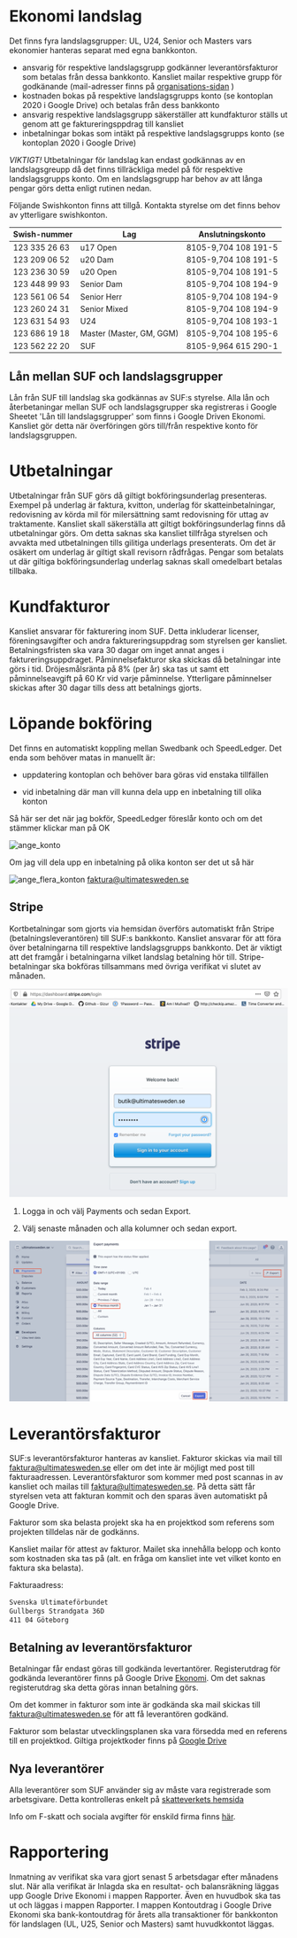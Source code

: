 # Ekonomi landslag

Det finns fyra landslagsgrupper: UL, U24, Senior och Masters vars ekonomier hanteras separat med egna bankkonton. 

* ansvarig för respektive landslagsgrupp godkänner leverantörsfakturor som betalas från dessa bankkonto. Kansliet mailar respektive grupp för godkänande (mail-adresser finns på [organisations-sidan](./organisation.html) )
* kostnaden bokas på respektive landslagsgrupps konto (se kontoplan 2020 i Google Drive) och betalas från dess bankkonto
* ansvarig respektive landslagsgrupp säkerställer att kundfakturor ställs ut genom att ge faktureringsppdrag till kansliet
* inbetalningar bokas som intäkt på respektive landslagsgrupps konto (se kontoplan 2020 i Google Drive)

*VIKTIGT!* Utbetalningar för landslag kan endast godkännas av en landslagsgreupp då det finns tillräckliga medel på för respektive landslagsgrupps konto. Om en landslagsgrupp har behov av att långa pengar görs detta enligt rutinen nedan.

Följande Swishkonton finns att tillgå. Kontakta styrelse om det finns behov av ytterligare swishkonton.


| Swish-nummer  | Lag                                 | Anslutningskonto     | 
|---------------|-------------------------------------|----------------------|
|123 335 26 63	| u17 Open                    	      | 8105-9,704 108 191-5 |
|123 209 06 52	| u20 Dam                             |	8105-9,704 108 191-5 |	
|123 236 30 59	| u20 Open                            |	8105-9,704 108 191-5 |	
|123 448 99 93	|	Senior Dam                          | 8105-9,704 108 194-9 |
|123 561 06 54	| Senior Herr                         | 8105-9,704 108 194-9 |
|123 260 24 31	| Senior Mixed                        | 8105-9,704 108 194-9 |
|123 631 54 93	| U24         	                      | 8105-9,704 108 193-1 |
|123 686 19 18	|	Master (Master, GM, GGM)            | 8105-9,704 108 195-6 |
|123 562 22 20	|	SUF                                 | 8105-9,964 615 290-1 |



## Lån mellan SUF och landslagsgrupper

Lån från SUF till landslag ska godkännas av SUF:s styrelse. Alla lån och återbetaningar mellan SUF och landslagsgrupper ska registreras i Google Sheetet 'Lån till landslagsgrupper' som finns i Google Driven Ekonomi. Kansliet gör detta när överföringen görs till/från respektive konto för landslagsgruppen.

# Utbetalningar

Utbetalningar från SUF görs då giltigt bokföringsunderlag presenteras. Exempel på underlag är faktura, kvitton, underlag för skatteinbetalningar, redovisning av körda mil för milersättning samt redovisning för uttag av traktamente. Kansliet skall  säkerställa att giltigt bokföringsunderlag finns då utbetalningar görs. Om detta saknas ska kansliet tillfråga styrelsen och avvakta med utbetalningen tills gilitiga underlags presenterats. Om det är osäkert om underlag är giltigt skall revisorn rådfrågas. Pengar som betalats ut där giltiga bokföringsunderlag underlag saknas skall omedelbart betalas tillbaka.


# Kundfakturor

Kansliet ansvarar för fakturering inom SUF. Detta inkluderar licenser, föreningsavgifter och andra faktureringsuppdrag som styrelsen ger kansliet. Betalningsfristen ska vara 30 dagar om inget annat anges i faktureringsuppdraget. Påminnelsefakturor ska skickas då betalningar inte görs i tid. Dröjesmålsränta på 8% (per år) ska tas ut samt ett påminnelseavgift på 60 Kr vid varje påminnelse. Ytterligare påminnelser skickas after 30 dagar tills dess att betalnings gjorts.


# Löpande bokföring

Det finns en automatiskt koppling mellan Swedbank och SpeedLedger. Det enda som behöver matas in manuellt är:

* uppdatering kontoplan och behöver bara göras vid enstaka tillfällen

* vid inbetalning där man vill kunna dela upp en inbetalning till olika konton

Så här ser det när jag bokför, SpeedLedger föreslår konto och om det stämmer klickar man på OK

![ange_konto](./media/Ekonomi/ange_konto.png "ange_konto")

Om jag vill dela upp en inbetalning på olika konton ser det ut så här

![ange_flera_konton](./media/Ekonomi/ange_flera_konton.png "ange_flera_konton")
faktura@ultimatesweden.se


## Stripe

Kortbetalningar som gjorts via hemsidan överförs automatiskt från Stripe (betalningsleverantören) till SUF:s bankkonto. Kansliet ansvarar för att föra över betalningarna till respektive landslagsgrupps bankkonto. Det är viktigt att det framgår i betalningarna vilket landslag betalning hör till. Stripe-betalningar ska bokföras tillsammans med övriga verifikat vi slutet av månaden.


![stripe_login](./media/Stripe/Stripe-login.png "stripe_login")

1. Logga in och välj Payments och sedan Export.

2. Välj senaste månaden och alla kolumner och sedan export.

![stripe_export](./media/Stripe/Stripe-export.png "stripe_export")


# Leverantörsfakturor 

SUF:s leverantörsfakturor hanteras av kansliet. Fakturor skickas via mail till 
faktura@ultimatesweden.se eller om det inte är möjligt med post till fakturaadressen. Leverantörsfakturor som kommer med post scannas in av kansliet och mailas till faktura@ultimatesweden.se. På detta sätt får styrelsen veta att fakturan kommit och den sparas även automatiskt på Google Drive. 

Fakturor som ska belasta projekt ska ha en projektkod som referens som projekten tilldelas när de godkänns. 

Kansliet mailar för attest av fakturor. Mailet ska innehålla belopp och konto som kostnaden ska tas på (alt. en fråga om  kansliet inte vet vilket konto en faktura ska belasta).

Fakturaadress:

```
Svenska Ultimateförbundet
Gullbergs Strandgata 36D
411 04 Göteborg
```

## Betalning av leverantörsfakturor

Betalningar får endast göras till godkända levertantörer. Registerutdrag för godkända leverantörer finns på Google Drive [Ekonomi](https://drive.google.com/drive/folders/1rzow1bCGvufOQIUeFHirGzi2CB_YC1XM). Om det saknas registerutdrag ska detta göras innan betalning görs.

Om det kommer in fakturor som inte är godkända ska mail skickas till faktura@ultimatesweden.se för att få leverantören godkänd.

Fakturor som belastar utvecklingsplanen ska vara försedda med en referens till en projektkod. Giltiga projektkoder finns på [Google Drive](https://drive.google.com/drive/folders/0AP8_MerwYwMTUk9PVA)


## Nya leverantörer

Alla leverantörer som SUF använder sig av måste vara registrerade som arbetsgivare. Detta kontrolleras enkelt på [skatteverkets hemsida](https://www.skatteverket.se/privat/sjalvservice/allaetjanster/tjanster/hamtaforetagsinformation.4.3810a01c150939e893f3e69.html)

Info om F-skatt och sociala avgifter för enskild firma finns [här](https://www.skatteverket.se/foretagochorganisationer/sjalvservice/svarpavanligafragor/nystartadeforetag/foretagfskattfaq/jagharstartatettforetaghurbetalasminasocialavgifteromjagharfskatt.5.10010ec103545f243e8000709.html). 


# Rapportering

Inmatning av verifikat ska vara gjort senast 5 arbetsdagar efter månadens slut. När alla verifikat är
Inlagda ska en resultat- och balansräkning läggas upp Google Drive Ekonomi i mappen Rapporter. Även en huvudbok ska tas ut och läggas i mappen Rapporter. I mappen Kontoutdrag i Google Drive Ekonomi ska bank-kontoutdrag för årets alla transaktioner för bankkonton för landslagen (UL, U25, Senior och Masters) samt huvudkkontot läggas. 


